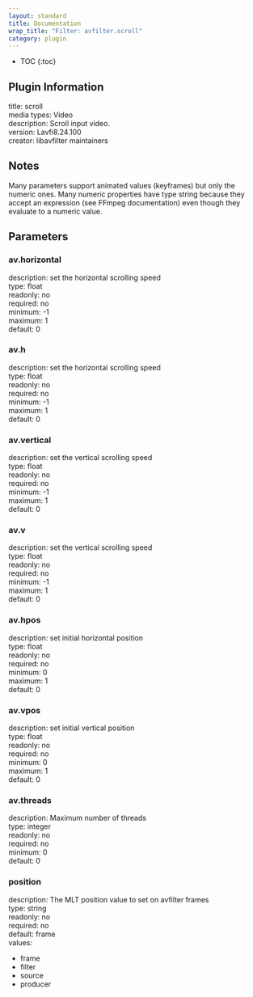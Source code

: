 ```yaml
---
layout: standard
title: Documentation
wrap_title: "Filter: avfilter.scroll"
category: plugin
---
```

* TOC
{:toc}

## Plugin Information

title: scroll  
media types:
Video  
description: Scroll input video.  
version: Lavfi8.24.100  
creator: libavfilter maintainers  

## Notes

Many parameters support animated values (keyframes) but only the numeric ones. Many numeric properties have type string because they accept an expression (see FFmpeg documentation) even though they evaluate to a numeric value.

## Parameters

### av.horizontal

  
description:
set the horizontal scrolling speed  
type: float  
readonly: no  
required: no  
minimum: -1  
maximum: 1  
default: 0  

### av.h

  
description:
set the horizontal scrolling speed  
type: float  
readonly: no  
required: no  
minimum: -1  
maximum: 1  
default: 0  

### av.vertical

  
description:
set the vertical scrolling speed  
type: float  
readonly: no  
required: no  
minimum: -1  
maximum: 1  
default: 0  

### av.v

  
description:
set the vertical scrolling speed  
type: float  
readonly: no  
required: no  
minimum: -1  
maximum: 1  
default: 0  

### av.hpos

  
description:
set initial horizontal position  
type: float  
readonly: no  
required: no  
minimum: 0  
maximum: 1  
default: 0  

### av.vpos

  
description:
set initial vertical position  
type: float  
readonly: no  
required: no  
minimum: 0  
maximum: 1  
default: 0  

### av.threads

  
description:
Maximum number of threads  
type: integer  
readonly: no  
required: no  
minimum: 0  
default: 0  

### position

  
description:
The MLT position value to set on avfilter frames  
type: string  
readonly: no  
required: no  
default: frame  
values:  

* frame
* filter
* source
* producer

